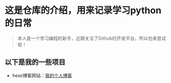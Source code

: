 # 这是仓库的介绍，用来记录学习python的日常
> 本人是一个学习编程的新手，近期关注了Github的开发平台，所以也来尝试啦！
## 以下是我的一些项目
- hexo博客网站：[我的个人博客](https://lw030406.github.io/)
